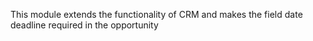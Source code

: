 This module extends the functionality of CRM and makes the field date deadline required in the opportunity
